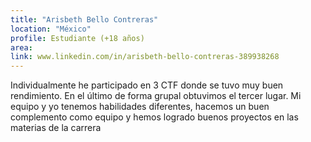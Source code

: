 ```yaml
---
title: "Arisbeth Bello Contreras"
location: "México"
profile: Estudiante (+18 años)
area: 
link: www.linkedin.com/in/arisbeth-bello-contreras-389938268
---
```


Individualmente he participado en 3 CTF donde se tuvo muy buen rendimiento. En el último de forma grupal obtuvimos el tercer lugar. Mi equipo y yo tenemos habilidades diferentes, hacemos un buen complemento como equipo y hemos logrado buenos proyectos en las materias de la carrera
